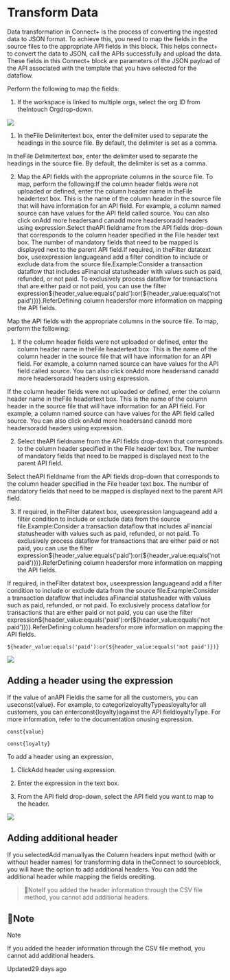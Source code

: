 # Transform Data

Data transformation in Connect+ is the process of converting the ingested data to JSON format. To achieve this,  you need to map the fields in the source files to the appropriate API fields in this block.  This helps connect+ to convert the data to JSON, call the APIs successfully and upload the data. These fields in this Connect+ block are parameters of the JSON payload of the API associated with the template that you have selected for the dataflow.

Perform the following to map the fields:

1. If the workspace is linked to multiple orgs, select the org ID from theIntouch Orgdrop-down.

![](https://files.readme.io/2bafd5e-Select_intouch_org.png)

1. In theFile Delimitertext box, enter the delimiter used to separate the headings in the source file. By default, the delimiter is set as a comma.

In theFile Delimitertext box, enter the delimiter used to separate the headings in the source file. By default, the delimiter is set as a comma.

2. Map the API fields with the appropriate columns in the source file. To map, perform the following:If the column header fields were not uploaded or defined, enter the column header name in theFile headertext box. This is the name of the column header in the source file that will have information for an API field. For example, a column named source can have values for the API field called source. You can also click onAdd more headersand canadd more headersoradd headers using expression.Select theAPI fieldname from the API fields drop-down that corresponds to the column header specified in the File header text box. The number of mandatory fields that need to be mapped is displayed next to the parent API field.If required, in theFilter datatext box, useexpression languageand add a filter condition to include or exclude data from the source file.Example:Consider a transaction dataflow that includes aFinancial statusheader with values such as paid, refunded, or not paid. To exclusively process dataflow for transactions that are either paid or not paid, you can use the filter expression${header_value:equals('paid'):or(${header_value:equals('not paid')})}.ReferDefining column headersfor more information on mapping the API fields.

Map the API fields with the appropriate columns in the source file. To map, perform the following:

1. If the column header fields were not uploaded or defined, enter the column header name in theFile headertext box. This is the name of the column header in the source file that will have information for an API field. For example, a column named source can have values for the API field called source. You can also click onAdd more headersand canadd more headersoradd headers using expression.

If the column header fields were not uploaded or defined, enter the column header name in theFile headertext box. This is the name of the column header in the source file that will have information for an API field. For example, a column named source can have values for the API field called source. You can also click onAdd more headersand canadd more headersoradd headers using expression.

2. Select theAPI fieldname from the API fields drop-down that corresponds to the column header specified in the File header text box. The number of mandatory fields that need to be mapped is displayed next to the parent API field.

Select theAPI fieldname from the API fields drop-down that corresponds to the column header specified in the File header text box. The number of mandatory fields that need to be mapped is displayed next to the parent API field.

3. If required, in theFilter datatext box, useexpression languageand add a filter condition to include or exclude data from the source file.Example:Consider a transaction dataflow that includes aFinancial statusheader with values such as paid, refunded, or not paid. To exclusively process dataflow for transactions that are either paid or not paid, you can use the filter expression${header_value:equals('paid'):or(${header_value:equals('not paid')})}.ReferDefining column headersfor more information on mapping the API fields.

If required, in theFilter datatext box, useexpression languageand add a filter condition to include or exclude data from the source file.Example:Consider a transaction dataflow that includes aFinancial statusheader with values such as paid, refunded, or not paid. To exclusively process dataflow for transactions that are either paid or not paid, you can use the filter expression${header_value:equals('paid'):or(${header_value:equals('not paid')})}.ReferDefining column headersfor more information on mapping the API fields.

```
${header_value:equals('paid'):or(${header_value:equals('not paid')})}
```

![](https://files.readme.io/153e3d20ec05d81eb50d7ddfe558b08cba36445430818bc07c1789197b48ce4d-with_header1.gif)

## Adding a header using the expression

If the value of anAPI Fieldis the same for all the customers, you can useconst{value}. For example, to categorizeloyaltyTypeasloyaltyfor all customers, you can enterconst{loyalty}against the API fieldloyaltyType.  For more information, refer to the documentation onusing expression.

`const{value}`

`const{loyalty}`

To add a header using an expression,

1. ClickAdd header using expression.

2. Enter the expression in the text box.

3. From the API field drop-down, select the API field you want to map to the header.

![](https://files.readme.io/b6e180e-Expression.png)

## Adding additional header

If you selectedAdd manuallyas the Column headers input method (with or without header names) for transforming data in theConnect to sourceblock, you will have the option to add additional headers. You can add the additional header while mapping the fields orediting.

> 🚧NoteIf you added the header information through the CSV file method, you cannot add additional headers.

## 🚧Note

Note

If you added the header information through the CSV file method, you cannot add additional headers.

Updated29 days ago